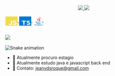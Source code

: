 <div align="center">
  <a href="https://github.com/JeanVictor0">
  <img height="180em" src="https://github-readme-stats.vercel.app/api?username=JeanVictor0&show_icons=true&theme=dracula&include_all_commits=true&count_private=true"/>
  <img height="180em" src="https://github-readme-stats.vercel.app/api/top-langs/?username=JeanVictor0&layout=compact&langs_count=7&theme=dracula"/>
</div>
<div style="display: inline_block"><br>
  <img align="center" alt="Jean-Js" height="30" width="40" src="https://raw.githubusercontent.com/devicons/devicon/master/icons/javascript/javascript-plain.svg">
  <img align="center" alt="Jean-Ts" height="30" width="40" src="https://raw.githubusercontent.com/devicons/devicon/master/icons/typescript/typescript-plain.svg">
  <img align="center" alt="Jean-Java" height="30" width="40" src="https://raw.githubusercontent.com/devicons/devicon/master/icons/java/java-original.svg">

</div>
 
  ##
 
<div> 
  <a href="https://www.linkedin.com/in/jean-victor-dos-santos-roque-b53b84236/" target="_blank"><img src="https://img.shields.io/badge/-LinkedIn-%230077B5?style=for-the-badge&logo=linkedin&logoColor=white" target="_blank"></a> 
 
  ![Snake animation](https://github.com/JeanVictor0/JeanVictor0/blob/output/github-contribution-grid-snake.svg)
 
</div>
  
  
- 🔭 Atualmente procuro estagio
- 🌱 Atualmente estudo java e javascript back end
- 👯 Contato: jeanvdsroque@gmail.com
